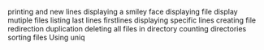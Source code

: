 printing and new lines
displaying a smiley face
displaying file
display mutiple files
listing last lines
firstlines
displaying specific lines
creating file
redirection
duplication
deleting all files in directory
counting directories
sorting files
Using uniq
